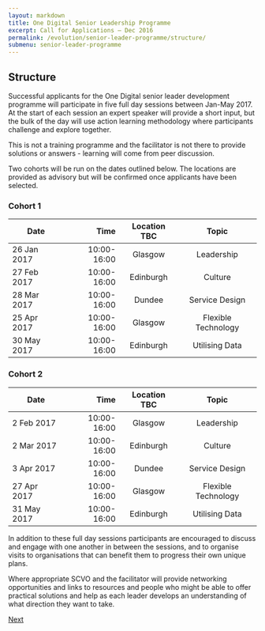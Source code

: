 ```yaml
---
layout: markdown
title: One Digital Senior Leadership Programme
excerpt: Call for Applications – Dec 2016
permalink: /evolution/senior-leader-programme/structure/
submenu: senior-leader-programme
---
```


## Structure 

Successful applicants for the One Digital senior leader development programme will participate in five full day sessions between Jan-May 2017. At the start of each session an expert speaker will provide a short input, but the bulk of the day will use action learning methodology where participants challenge and explore together. 

This is not a training programme and the facilitator is not there to provide solutions or answers - learning will come from peer discussion. 

Two cohorts will be run on the dates outlined below. The locations are provided as advisory but will be confirmed once applicants have been selected. 

### Cohort 1

| Date          | Time          | Location TBC  | Topic               |
| ------------- | -------------:| :-----:       | :---------------:   |
| 26 Jan 2017   | 10:00-16:00   | Glasgow       | Leadership          |
| 27 Feb 2017   | 10:00-16:00   | Edinburgh     | Culture             |
| 28 Mar 2017   | 10:00-16:00   | Dundee        | Service Design      |
| 25 Apr 2017   | 10:00-16:00   | Glasgow       | Flexible Technology |
| 30 May 2017   | 10:00-16:00   | Edinburgh     | Utilising Data      |


### Cohort 2

| Date          | Time          | Location TBC  | Topic               |
| ------------- | -------------:| :-----:       | :---------------:   |
|  2 Feb 2017   | 10:00-16:00   | Glasgow       | Leadership          |
|  2 Mar 2017   | 10:00-16:00   | Edinburgh     | Culture             |
|  3 Apr 2017   | 10:00-16:00   | Dundee        | Service Design      |
| 27 Apr 2017   | 10:00-16:00   | Glasgow       | Flexible Technology |
| 31 May 2017   | 10:00-16:00   | Edinburgh     | Utilising Data      |

In addition to these full day sessions participants are encouraged to discuss and engage with one another in between the sessions, and to organise visits to organisations that can benefit them to progress their own unique plans. 

Where appropriate SCVO and the facilitator will provide networking opportunities and links to resources and people who might be able to offer practical solutions and help as each leader develops an understanding of what direction they want to take. 

<div class="section headingless">
    <a href="/evolution/senior-leader-programme/application-criteria/" class="btn right">
        <i class="fa fa-pull-right fa-chevron-right"></i>
        Next
    </a>
</div>
